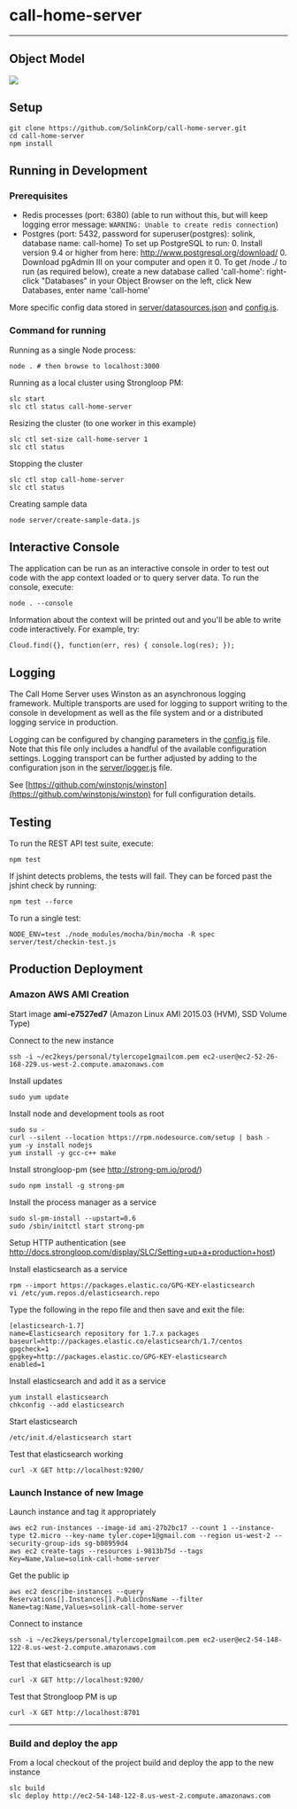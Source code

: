 # call-home-server
---	

## Object Model

![](https://github.com/SolinkCorp/call-home-server/blob/master/doc/Call_Home_Domain_Model.png)

## Setup

	git clone https://github.com/SolinkCorp/call-home-server.git
	cd call-home-server
	npm install


## Running in Development

### Prerequisites
- Redis processes (port: 6380) (able to run without this, but will keep logging error message:
 `WARNING: Unable to create redis connection`)
- Postgres (port: 5432, password for superuser(postgres): solink, database name: call-home)
To set up PostgreSQL to run:
	0. Install version 9.4 or higher from here: http://www.postgresql.org/download/
	0. Download pgAdmin III on your computer and open it
	0. To get /node ./ to run (as required below), create a new database called 'call-home': right-click "Databases" in your Object Browser on the left, click New Databases, enter name 'call-home'

More specific config data stored in [server/datasources.json](server/datasources.json) and [config.js](config.js).

### Command for running
Running as a single Node process:

	node . # then browse to localhost:3000

Running as a local cluster using Strongloop PM:

	slc start
	slc ctl status call-home-server

Resizing the cluster (to one worker in this example)

	slc ctl set-size call-home-server 1
	slc ctl status


Stopping the cluster

	slc ctl stop call-home-server
	slc ctl status

Creating sample data

	node server/create-sample-data.js

## Interactive Console

The application can be run as an interactive console in order to test out code with the app context loaded or to query server data. To run the console, execute: 

	node . --console
	
Information about the context will be printed out and you'll be able to write code interactively. For example, try:

	Cloud.find({}, function(err, res) { console.log(res); });

## Logging

The Call Home Server uses Winston as an asynchronous logging framework. Multiple transports are used for logging to support writing to the console in development as well as the file system and or a distributed logging service in production.

Logging can be configured by changing parameters in the [config.js](config.js) file. Note that this file only includes a handful of the available configuration settings. Logging transport can be further adjusted by adding to the configuration json in the [server/logger.js](server/logger.js) file.

See [https://github.com/winstonjs/winston](https://github.com/winstonjs/winston) for full configuration details.

## Testing

To run the REST API test suite, execute:

	npm test
	
If jshint detects problems, the tests will fail. They can be forced past the jshint check by running:

	npm test --force
	
To run a single test: 

	NODE_ENV=test ./node_modules/mocha/bin/mocha -R spec server/test/checkin-test.js
	
## Production Deployment

### Amazon AWS AMI Creation

Start image **ami-e7527ed7** (Amazon Linux AMI 2015.03 (HVM), SSD Volume Type)

Connect to the new instance

	ssh -i ~/ec2keys/personal/tylercope1gmailcom.pem ec2-user@ec2-52-26-168-229.us-west-2.compute.amazonaws.com

Install updates

	sudo yum update

Install node and development tools as root

	sudo su -
	curl --silent --location https://rpm.nodesource.com/setup | bash -
	yum -y install nodejs 
	yum install -y gcc-c++ make

Install strongloop-pm (see http://strong-pm.io/prod/)

	sudo npm install -g strong-pm

Install the process manager as a service

	sudo sl-pm-install --upstart=0.6
	sudo /sbin/initctl start strong-pm

Setup HTTP authentication (see http://docs.strongloop.com/display/SLC/Setting+up+a+production+host)

Install elasticsearch as a service

	rpm --import https://packages.elastic.co/GPG-KEY-elasticsearch
	vi /etc/yum.repos.d/elasticsearch.repo

Type the following in the repo file and then save and exit the file:

	[elasticsearch-1.7]
	name=Elasticsearch repository for 1.7.x packages
	baseurl=http://packages.elastic.co/elasticsearch/1.7/centos
	gpgcheck=1
	gpgkey=http://packages.elastic.co/GPG-KEY-elasticsearch
	enabled=1

Install elasticsearch and add it as a service

	yum install elasticsearch
	chkconfig --add elasticsearch

Start elasticsearch

	/etc/init.d/elasticsearch start

Test that elasticsearch working

	curl -X GET http://localhost:9200/

### Launch Instance of new Image

Launch instance and tag it appropriately

	aws ec2 run-instances --image-id ami-27b2bc17 --count 1 --instance-type t2.micro --key-name tyler.cope+1@gmail.com --region us-west-2 --security-group-ids sg-b08959d4 
	aws ec2 create-tags --resources i-9813b75d --tags Key=Name,Value=solink-call-home-server

Get the public ip

	aws ec2 describe-instances --query Reservations[].Instances[].PublicDnsName --filter Name=tag:Name,Values=solink-call-home-server

Connect to instance

	ssh -i ~/ec2keys/personal/tylercope1gmailcom.pem ec2-user@ec2-54-148-122-8.us-west-2.compute.amazonaws.com

Test that elasticsearch is up

	curl -X GET http://localhost:9200/

Test that Strongloop PM is up

	curl -X GET http://localhost:8701

---------------------------------------
 
### Build and deploy the app 

From a local checkout of the project build and deploy the app to the new instance

	slc build
	slc deploy http://ec2-54-148-122-8.us-west-2.compute.amazonaws.com
